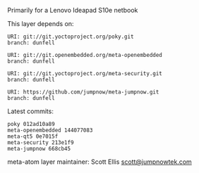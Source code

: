 Primarily for a Lenovo Ideapad S10e netbook

This layer depends on:

    URI: git://git.yoctoproject.org/poky.git
    branch: dunfell

    URI: git://git.openembedded.org/meta-openembedded
    branch: dunfell

    URI: git://git.yoctoproject.org/meta-security.git
    branch: dunfell

    URI: https://github.com/jumpnow/meta-jumpnow.git
    branch: dunfell


Latest commits:

    poky 012ad10a89
    meta-openembedded 144077083
    meta-qt5 0e7015f
    meta-security 213e1f9
    meta-jumpnow 668cb45

meta-atom layer maintainer: Scott Ellis <scott@jumpnowtek.com>
